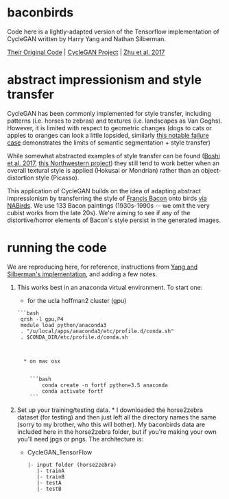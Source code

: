 # baconbirds

Code here is a lightly-adapted version of the Tensorflow implementation of CycleGAN written by Harry Yang and Nathan Silberman. 

[Their Original Code](https://github.com/leehomyc/cyclegan-1) | [CycleGAN Project](https://junyanz.github.io/CycleGAN/) | [Zhu et al. 2017](https://arxiv.org/pdf/1703.10593.pdf)


# abstract impressionism and style transfer

CycleGAN has been commonly implemented for style transfer, including patterns (i.e. horses to zebras) and textures (i.e. landscapes as Van Goghs). However, it is limited with respect to geometric changes (dogs to cats or apples to oranges can look a little lopsided, similarly [this notable failure case](https://junyanz.github.io/CycleGAN/images/failure_putin.jpg) demonstrates the limits of semantic segmentation + style transfer)

While somewhat abstracted examples of style transfer can be found ([Boshi et al. 2017](https://arxiv.org/pdf/1701.04928.pdf), [this Northwestern project](https://sally9805.github.io/Neural-Artistic-Style-Transfer/)) they still tend to work better when an overall textural style is applied (Hokusai or Mondrian) rather than an object-distortion style (Picasso).

This application of CycleGAN builds on the idea of adapting abstract impressionism by transferring the style of [Francis Bacon](https://francis-bacon.com/paintings) onto birds [via NABirds](https://dl.allaboutbirds.org/nabirds). We use 133 Bacon paintings (1930s-1990s -- we omit the very cubist works from the late 20s). We're aiming to see if any of the distortive/horror elements of Bacon's style persist in the generated images. 

# running the code

We are reproducing here, for reference, instructions from [Yang and Silberman's implementation](https://github.com/leehomyc/cyclegan-1/blob/master/README.md), and adding a few notes.

1. This works best in an anaconda virtual environment. To start one:
      * for the ucla hoffman2 cluster (gpu)
      
       ```bash
	    qrsh -l gpu,P4
        module load python/anaconda3
        . "/u/local/apps/anaconda3/etc/profile.d/conda.sh"
        . $CONDA_DIR/etc/profile.d/conda.sh
	```
      
      
      * on mac osx
      
        
        ```bash
            conda create -n fortf python=3.5 anaconda
            conda activate fortf
        ```

2. Set up your training/testing data. 
        * I downloaded the horse2zebra dataset (for testing) and then just left all the directory names the same (sorry to my brother, who this will bother). My baconbirds data are included here in the horse2zebra folder, but if you're making your own you'll need jpgs or pngs. The architecture is:
        
	- CycleGAN_TensorFlow
                
          |- input folder (horse2zebra)
             |- trainA
             |- trainB
             |- testA
             |- testB
